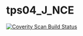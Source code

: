 # tps04_J_NCE
<a href="https://scan.coverity.com/projects/wendyzhang1121-tps04_j_nce">
  <img alt="Coverity Scan Build Status"
       src="https://scan.coverity.com/projects/9594/badge.svg"/>
</a>
